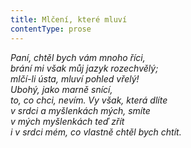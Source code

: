 ```yaml
---
title: Mlčení, které mluví
contentType: prose
---
```


<section>

_Paní, chtěl bych vám mnoho říci,  
brání mi však můj jazyk rozechvělý;  
mlčí-li ústa, mluví pohled vřelý!  
Ubohý, jako marně snící,  
to, co chci, nevím. Vy však, která dlíte  
v srdci a myšlenkách mých, smíte  
v mých myšlenkách teď zřít  
i v srdci mém, co vlastně chtěl bych chtít._

</section>
